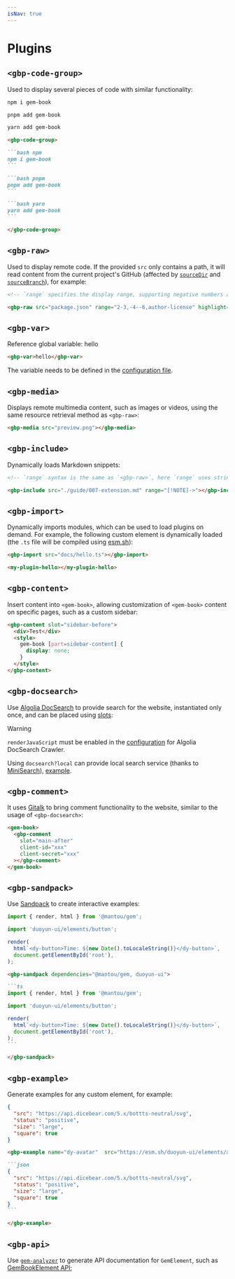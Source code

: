 ```yaml
---
isNav: true
---
```


# Plugins

## `<gbp-code-group>`

Used to display several pieces of code with similar functionality:

<gbp-code-group>

```bash npm
npm i gem-book
```

```bash pnpm
pnpm add gem-book
```

```bash yarn
yarn add gem-book
```

</gbp-code-group>

````md
<gbp-code-group>

```bash npm
npm i gem-book
```

```bash pnpm
pnpm add gem-book
```

```bash yarn
yarn add gem-book
```

</gbp-code-group>
````

## `<gbp-raw>`

Used to display remote code. If the provided `src` only contains a path, it will read content from the current project's GitHub (affected by [`sourceDir`](./002-cli.md#--source-dir) and [`sourceBranch`](./002-cli.md#--source-branch)), for example:

<gbp-raw src="package.json" range="2-3,-4--6,author-license" highlight="-5,author"></gbp-raw>

```md
<!-- `range` specifies the display range, supporting negative numbers and string matching, `highlight` format is the same -->

<gbp-raw src="package.json" range="2-3,-4--6,author-license" highlight="-5,author"></gbp-raw>
```

## `<gbp-var>`

Reference global variable: <gbp-var>hello</gbp-var>

```md
<gbp-var>hello</gbp-var>
```

The variable needs to be defined in the [configuration file](./002-cli.md).

## `<gbp-media>`

Displays remote multimedia content, such as images or videos, using the same resource retrieval method as `<gbp-raw>`:

```md
<gbp-media src="preview.png"></gbp-media>
```

## `<gbp-include>`

Dynamically loads Markdown snippets:

<gbp-include src="./guide/007-extension.md" range="[!NOTE]->"></gbp-include>

```md
<!-- `range` syntax is the same as `<gbp-raw>`, here `range` uses string matching -->

<gbp-include src="./guide/007-extension.md" range="[!NOTE]->"></gbp-include>
```

## `<gbp-import>`

Dynamically imports modules, which can be used to load plugins on demand. For example, the following custom element is dynamically loaded (the `.ts` file will be compiled using [esm.sh](https://esm.sh/)):

<gbp-import src="docs/hello.ts"></gbp-import>

<my-plugin-hello></my-plugin-hello>

```md
<gbp-import src="docs/hello.ts"></gbp-import>

<my-plugin-hello></my-plugin-hello>
```

## `<gbp-content>`

Insert content into `<gem-book>`, allowing customization of `<gem-book>` content on specific pages, such as a custom sidebar:

```md
<gbp-content slot="sidebar-before">
  <div>Test</div>
  <style>
    gem-book [part=sidebar-content] {
      display: none;
    }
  </style>
</gbp-content>
```

## `<gbp-docsearch>`

Use [Algolia DocSearch](https://docsearch.algolia.com/) to provide search for the website, instantiated only once, and can be placed using [slots](./guide/007-extension.md#slots):

<gbp-raw src="docs/template.html" range="13--4"></gbp-raw>

> [!WARNING]
>
> `renderJavaScript` must be enabled in the [configuration](https://crawler.algolia.com/admin/crawlers) for Algolia DocSearch Crawler.

Using `docsearch?local` can provide local search service (thanks to [MiniSearch](https://github.com/lucaong/minisearch/)), [example](https://duoyun-ui.gemjs.org).

## `<gbp-comment>`

It uses [Gitalk](https://github.com/gitalk/gitalk) to bring comment functionality to the website, similar to the usage of `<gbp-docsearch>`:

```html
<gem-book>
  <gbp-comment
    slot="main-after"
    client-id="xxx"
    client-secret="xxx"
  ></gbp-comment>
</gem-book>
```

## `<gbp-sandpack>`

Use [Sandpack](https://sandpack.codesandbox.io/) to create interactive examples:

<gbp-sandpack dependencies="@mantou/gem, duoyun-ui">

```ts
import { render, html } from '@mantou/gem';

import 'duoyun-ui/elements/button';

render(
  html`<dy-button>Time: ${new Date().toLocaleString()}</dy-button>`,
  document.getElementById('root'),
);
```

</gbp-sandpack>

````md
<gbp-sandpack dependencies="@mantou/gem, duoyun-ui">

```ts
import { render, html } from '@mantou/gem';

import 'duoyun-ui/elements/button';

render(
  html`<dy-button>Time: ${new Date().toLocaleString()}</dy-button>`,
  document.getElementById('root'),
);
```

</gbp-sandpack>
````

## `<gbp-example>`

Generate examples for any custom element, for example:

<gbp-example name="dy-avatar"  src="https://esm.sh/duoyun-ui/elements/avatar">

```json
{
  "src": "https://api.dicebear.com/5.x/bottts-neutral/svg",
  "status": "positive",
  "size": "large",
  "square": true
}
```

</gbp-example>

````md
<gbp-example name="dy-avatar"  src="https://esm.sh/duoyun-ui/elements/avatar">

```json
{
  "src": "https://api.dicebear.com/5.x/bottts-neutral/svg",
  "status": "positive",
  "size": "large",
  "square": true
}
```

</gbp-example>
````

## `<gbp-api>`

Use [`gem-analyzer`](https://github.com/mantou132/gem/blob/main/packages/gem-analyzer) to generate API documentation for `GemElement`, such as [GemBookElement API](./004-api.md);
